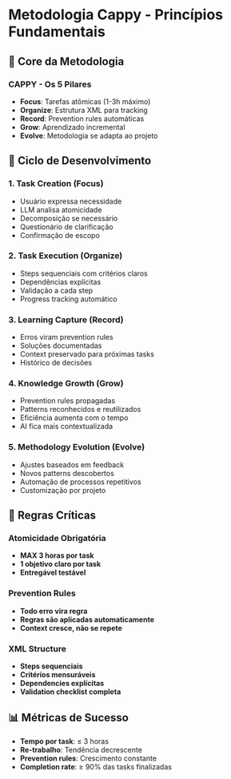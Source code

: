 # Metodologia Cappy - Princípios Fundamentais

## 🎯 **Core da Metodologia**

### **CAPPY - Os 5 Pilares**
- **Focus**: Tarefas atômicas (1-3h máximo)
- **Organize**: Estrutura XML para tracking
- **Record**: Prevention rules automáticas 
- **Grow**: Aprendizado incremental
- **Evolve**: Metodologia se adapta ao projeto

## 🔄 **Ciclo de Desenvolvimento**

### **1. Task Creation (Focus)**
- Usuário expressa necessidade
- LLM analisa atomicidade 
- Decomposição se necessário
- Questionário de clarificação
- Confirmação de escopo

### **2. Task Execution (Organize)**
- Steps sequenciais com critérios claros
- Dependências explícitas
- Validação a cada step
- Progress tracking automático

### **3. Learning Capture (Record)**
- Erros viram prevention rules
- Soluções documentadas
- Context preservado para próximas tasks
- Histórico de decisões

### **4. Knowledge Growth (Grow)**
- Prevention rules propagadas
- Patterns reconhecidos e reutilizados
- Eficiência aumenta com o tempo
- AI fica mais contextualizada

### **5. Methodology Evolution (Evolve)**
- Ajustes baseados em feedback
- Novos patterns descobertos
- Automação de processos repetitivos
- Customização por projeto

## 🚨 **Regras Críticas**

### **Atomicidade Obrigatória**
- **MAX 3 horas por task**
- **1 objetivo claro por task**
- **Entregável testável**

### **Prevention Rules**
- **Todo erro vira regra**
- **Regras são aplicadas automaticamente**
- **Context cresce, não se repete**

### **XML Structure**
- **Steps sequenciais**
- **Critérios mensuráveis**
- **Dependencies explícitas**
- **Validation checklist completa**

## 📊 **Métricas de Sucesso**

- **Tempo por task**: ≤ 3 horas
- **Re-trabalho**: Tendência decrescente
- **Prevention rules**: Crescimento constante
- **Completion rate**: ≥ 90% das tasks finalizadas
